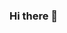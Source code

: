 ### Hi there 👋

<!--
**MaHST0621/MaHST0621** is a ✨ _special_ ✨ repository because its `README.md` (this file) appears on your GitHub profile.

Here are some ideas to get you started:

- 🔭 来自南开大学的咸鱼
- 🌱 C++和Python或许是我的菜
- 🤔 怎么样才能得到一个女朋友
- ⚡ 顺利毕业，回到杭州，年薪 N W！
-->
